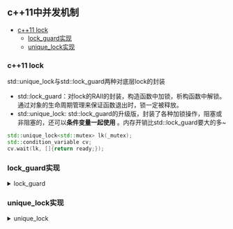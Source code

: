 ## c++11中并发机制

- [c++11 lock](#c++11_lock)  
  - [lock_guard实现](#lock_guard实现)
  - [unique_lock实现](#unique_lock实现)

### <span id='c++11_lock'/> c++11 lock

  std::unique_lock与std::lock_guard两种对底层lock的封装
 
  - std::lock_guard：对lock的RAII的封装，构造函数中加锁，析构函数中解锁。通过对象的生命周期管理来保证函数退出时，锁一定被释放。
  - std::unique_lock: std::lock_guard的升级版，封装了各种加锁操作，阻塞或非阻塞的，还可以**条件变量一起使用** 。内存开销比std::lock_guard要大的多~
  
```c++
std::unique_lock<std::mutex> lk(_mutex);
std::condition_variable cv;
cv.wait(lk, []{return ready;});
```

### lock_guard实现

<details>
<summary>lock_guard</summary>

```c++
template <class _Mutex>
{
public:
  typedef _Mutex mutex_type;

private:
  mutex_type& __m_;

public:
  _LIBCPP_INLINE_VISIBILITY  //该宏含义?
  explicit lock_guard(mutex_type& __m)
    :__m_(__m){__m_.lock();}
  _LIBCPP_INLINE_VISIBILITY
  
  lock_guard(mutex_type& __m, adopt_lock_t)
    :__m_(__m) {}
  __LIBCPP_INLINE_VISIBILITY
  
  ~lock_guard() { __m_.unlock(); }

private:
  lock_guard(lock_guard const&);  // = delete; 
  lock_guard& operator=(lock_guard const&);  // = delete;
};
```
</details>

### unique_lock实现

<details>
<summary>unique_lock</summary>

```c++
template <class _Mutex>
{
public:
  typedef _Mutex mutex_type;

private:
  mutex_type* __m_;
  bool __owns_;
  
public:
  __LIBCPP_INLINE_VISIBILITY
  unique_lock() _NOEXCEPT : __m_(nullptr), __owns_(false) {}
  __LIBCPP_INLINE_VISIBILITY
  explicit unique_lock(mutex_type& __m)
    :__m_(__m), __owns_(true) {__m_->lock();}
  __LIBCPP_INLINE_VISIBILITY
  
  unique_lock(mutex_type& __m, defer_lock_t) _NOEXCEPT    // 延迟加锁
    :__m_(__m), __owns_(false) {}
  __LIBCPP_INLINE_VISIBILITY 
  
  unique_lock(mutex_type& __m, try_to_lock_t)            // 尝试加锁
    :__m_(&__m), __owns_(__m.try_lock()){}
  __LIBCPP_INLINE_VISIBILITY
  
  unique_lock(mutex_type& __m, adopt_lock_t)            // 马上加锁
    :__m_(&__m), __owns_(true) {}
    
 template<class _Clock, class _Duration>
 _LIBCPP_INLINE_VISIBILITY
    unique_lock(mutex_type& __m, const chrono::time_point<_Clock, _Duration>& __d)
      :__m_(&__m), __owns_(__m.try_lock_for(__d)) {}
 _LIBCPP_INLINE_VISIBILITY
 
 ~unique_lock()
 {
  if(__owns_)
    __m_->unlock();
 }

private:
  unique_lock(unique_lock const&); // = delete;
  unique_lock&  operator=(unique_lock const &); // = delete;

public:
#ifndef _LIBCPP_HAS_NO_RVALUE_REFERENCES
    _LIBCPP_INLINE_VISIBILITY 
    unique_lock(unique_lock&& __u) _NOEXCEPT  //右值引用
        : __m_(__u.__m_), __owns_(__u.__owns_)
        {__u.__m_ = nullptr; __u.__owns_ = false;}
    _LIBCPP_INLINE_VISIBILITY
    unique_lock& operator=(unique_lock&& __u) _NOEXCEPT
        {
            if (__owns_)
                __m_->unlock();
            __m_ = __u.__m_;
            __owns_ = __u.__owns_;
            __u.__m_ = nullptr;
            __u.__owns_ = false;
            return *this;
        }
#endif  // _LIBCPP_HAS_NO_RVALUE_REFERENCES
</details>
